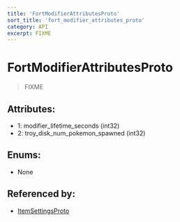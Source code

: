 ```yaml
---
title: 'FortModifierAttributesProto'
sort_title: 'fort_modifier_attributes_proto'
category: API
excerpt: FIXME
---
```


# FortModifierAttributesProto

> FIXME

## Attributes:

- 1: modifier_lifetime_seconds (int32)
- 2: troy_disk_num_pokemon_spawned (int32)

## Enums:

- None

## Referenced by:

- [ItemSettingsProto](../ItemSettingsProto/)
